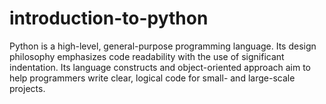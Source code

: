# introduction-to-python
Python is a high-level, general-purpose programming language. Its design philosophy emphasizes code readability with the use of significant indentation. Its language constructs and object-oriented approach aim to help programmers write clear, logical code for small- and large-scale projects. 
